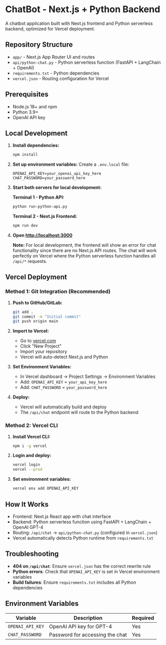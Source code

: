 # ChatBot - Next.js + Python Backend

A chatbot application built with Next.js frontend and Python serverless backend, optimized for Vercel deployment.

## Repository Structure

- `app/` - Next.js App Router UI and routes
- `api/python-chat.py` - Python serverless function (FastAPI + LangChain + OpenAI)
- `requirements.txt` - Python dependencies
- `vercel.json` - Routing configuration for Vercel

## Prerequisites

- Node.js 18+ and npm
- Python 3.9+
- OpenAI API key

## Local Development

1. **Install dependencies:**
   ```bash
   npm install
   ```

2. **Set up environment variables:**
   Create a `.env.local` file:
   ```
   OPENAI_API_KEY=your_openai_api_key_here
   CHAT_PASSWORD=your_password_here
   ```

3. **Start both servers for local development:**
   
   **Terminal 1 - Python API:**
   ```bash
   python run-python-api.py
   ```
   
   **Terminal 2 - Next.js Frontend:**
   ```bash
   npm run dev
   ```

4. **Open [http://localhost:3000](http://localhost:3000)**
   
   **Note:** For local development, the frontend will show an error for chat functionality since there are no Next.js API routes. The chat will work perfectly on Vercel where the Python serverless function handles all `/api/*` requests.

## Vercel Deployment

### Method 1: Git Integration (Recommended)

1. **Push to GitHub/GitLab:**
   ```bash
   git add .
   git commit -m "Initial commit"
   git push origin main
   ```

2. **Import to Vercel:**
   - Go to [vercel.com](https://vercel.com)
   - Click "New Project"
   - Import your repository
   - Vercel will auto-detect Next.js and Python

3. **Set Environment Variables:**
   - In Vercel dashboard → Project Settings → Environment Variables
   - Add: `OPENAI_API_KEY` = `your_api_key_here`
   - Add: `CHAT_PASSWORD` = `your_password_here`

4. **Deploy:**
   - Vercel will automatically build and deploy
   - The `/api/chat` endpoint will route to the Python backend

### Method 2: Vercel CLI

1. **Install Vercel CLI:**
   ```bash
   npm i -g vercel
   ```

2. **Login and deploy:**
   ```bash
   vercel login
   vercel --prod
   ```

3. **Set environment variables:**
   ```bash
   vercel env add OPENAI_API_KEY
   ```

## How It Works

- Frontend: Next.js React app with chat interface
- Backend: Python serverless function using FastAPI + LangChain + OpenAI GPT-4
- Routing: `/api/chat` → `api/python-chat.py` (configured in `vercel.json`)
- Vercel automatically detects Python runtime from `requirements.txt`

## Troubleshooting

- **404 on `/api/chat`**: Ensure `vercel.json` has the correct rewrite rule
- **Python errors**: Check that `OPENAI_API_KEY` is set in Vercel environment variables
- **Build failures**: Ensure `requirements.txt` includes all Python dependencies

## Environment Variables

| Variable | Description | Required |
|----------|-------------|-----------|
| `OPENAI_API_KEY` | OpenAI API key for GPT-4 | Yes |
| `CHAT_PASSWORD` | Password for accessing the chat | Yes |
